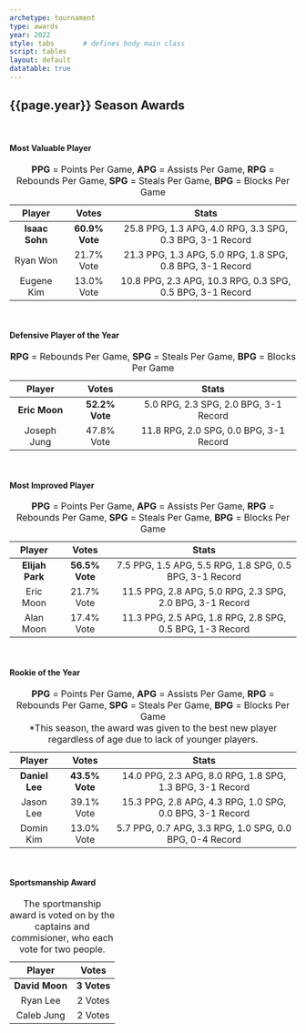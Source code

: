 ```yaml
---
archetype: tournament
type: awards
year: 2022
style: tabs       # defines body main class
script: tables
layout: default
datatable: true
---
```

<h2> {{page.year}} Season Awards </h2>
<br>
<h4> Most Valuable Player </h4>
<table class="display2">
  <caption style="text-align: center;"> <b>PPG</b> = Points Per Game, <b>APG</b> = Assists Per Game, <b>RPG</b> = Rebounds Per Game, <b>SPG</b> = Steals Per Game, <b>BPG</b> = Blocks Per Game </caption>
  <colgroup>
      <col class="twenty"/>
      <col class="twenty"/>
      <col class="fiftyfive"/>
  </colgroup>
  <thead style="text-align: center;">
    <tr>
        <th>Player</th>
        <th>Votes</th>
        <th>Stats</th>
    </tr>
  </thead>
  <tbody style="text-align: center;">
  	<tr>
  		<td><b>Isaac Sohn</b></td>
  		<td><b>60.9% Vote</b></td>
  		<td>25.8 PPG, 1.3 APG, 4.0 RPG, 3.3 SPG, 0.3 BPG, 3-1 Record</td>
  	</tr>
  	<tr>
  		<td>Ryan Won</td>
  		<td>21.7% Vote</td>
  		<td>21.3 PPG, 1.3 APG, 5.0 RPG, 1.8 SPG, 0.8 BPG, 3-1 Record</td>
  	</tr>
  	<tr>
  		<td>Eugene Kim</td>
  		<td>13.0% Vote</td>
  		<td>10.8 PPG, 2.3 APG, 10.3 RPG, 0.3 SPG, 0.5 BPG, 3-1 Record</td>
  	</tr>
  </tbody>
</table>

<br>
<h4> Defensive Player of the Year </h4>
<table class="display2">
  <caption style="text-align: center;"> <b>RPG</b> = Rebounds Per Game, <b>SPG</b> = Steals Per Game, <b>BPG</b> = Blocks Per Game </caption>
  <colgroup>
      <col class="twenty"/>
      <col class="twenty"/>
      <col class="fiftyfive"/>
  </colgroup>
  <thead style="text-align: center;">
    <tr>
        <th>Player</th>
        <th>Votes</th>
        <th>Stats</th>
    </tr>
  </thead>
  <tbody style="text-align: center;">
  	<tr>
  		<td><b>Eric Moon</b></td>
  		<td><b>52.2% Vote</b></td>
  		<td>5.0 RPG, 2.3 SPG, 2.0 BPG, 3-1 Record</td>
  	</tr>
  	<tr>
  		<td>Joseph Jung</td>
  		<td>47.8% Vote</td>
  		<td>11.8 RPG, 2.0 SPG, 0.0 BPG, 3-1 Record</td>
  	</tr>
  </tbody>
</table>
<br>
<h4> Most Improved Player </h4>
<table class="display2">
  <caption style="text-align: center;"> <b>PPG</b> = Points Per Game, <b>APG</b> = Assists Per Game, <b>RPG</b> = Rebounds Per Game, <b>SPG</b> = Steals Per Game, <b>BPG</b> = Blocks Per Game </caption>
  <colgroup>
      <col class="twenty"/>
      <col class="twenty"/>
      <col class="fiftyfive"/>
  </colgroup>
  <thead style="text-align: center;">
    <tr>
        <th>Player</th>
        <th>Votes</th>
        <th>Stats</th>
    </tr>
  </thead>
  <tbody style="text-align: center;">
  	<tr>
  		<td><b>Elijah Park</b></td>
  		<td><b>56.5% Vote</b></td>
  		<td>7.5 PPG, 1.5 APG, 5.5 RPG, 1.8 SPG, 0.5 BPG, 3-1 Record</td>
  	</tr>
  	<tr>
  		<td>Eric Moon</td>
  		<td>21.7% Vote</td>
  		<td>11.5 PPG, 2.8 APG, 5.0 RPG, 2.3 SPG, 2.0 BPG, 3-1 Record</td>
  	</tr>
  	<tr>
  		<td>Alan Moon</td>
  		<td>17.4% Vote</td>
  		<td>11.3 PPG, 2.5 APG, 1.8 RPG, 2.8 SPG, 0.5 BPG, 1-3 Record</td>
  	</tr>
  </tbody>
</table>
<br>
<h4> Rookie of the Year </h4>
<table class="display2">
  <caption style="text-align: center;"> <b>PPG</b> = Points Per Game, <b>APG</b> = Assists Per Game, <b>RPG</b> = Rebounds Per Game, <b>SPG</b> = Steals Per Game, <b>BPG</b> = Blocks Per Game <br> *This season, the award was given to the best new player regardless of age due to lack of younger players.</caption>
  <colgroup>
      <col class="twenty"/>
      <col class="twenty"/>
      <col class="fiftyfive"/>
  </colgroup>
  <thead style="text-align: center;">
    <tr>
        <th>Player</th>
        <th>Votes</th>
        <th>Stats</th>
    </tr>
  </thead>
  <tbody style="text-align: center;">
  	<tr>
  		<td><b>Daniel Lee</b></td>
  		<td><b>43.5% Vote</b></td>
  		<td>14.0 PPG, 2.3 APG, 8.0 RPG, 1.8 SPG, 1.3 BPG, 3-1 Record</td>
  	</tr>
  	<tr>
  		<td>Jason Lee</td>
  		<td>39.1% Vote</td>
  		<td>15.3 PPG, 2.8 APG, 4.3 RPG, 1.0 SPG, 0.0 BPG, 3-1 Record</td>
  	</tr>
  	<tr>
  		<td>Domin Kim</td>
  		<td>13.0% Vote</td>
  		<td>5.7 PPG, 0.7 APG, 3.3 RPG, 1.0 SPG, 0.0 BPG, 0-4 Record</td>
  	</tr>
  </tbody>
</table>
<br>
<h4> Sportsmanship Award </h4>
<table class="display2">
  <caption style="text-align: center;"> The sportmanship award is voted on by the captains and commisioner, who each vote for two people. </caption>
  <colgroup>
      <col class="twenty"/>
      <col class="twenty"/>
  </colgroup>
  <thead style="text-align: center;">
    <tr>
        <th>Player</th>
        <th>Votes</th>
    </tr>
  </thead>
  <tbody style="text-align: center;">
  	<tr>
  		<td><b>David Moon</b></td>
  		<td><b>3 Votes</b></td>
  	</tr>
  	<tr>
  		<td>Ryan Lee</td>
  		<td>2 Votes</td>
  	</tr>
  	<tr>
  		<td>Caleb Jung</td>
  		<td>2 Votes</td>
  	</tr>
  </tbody>
</table>